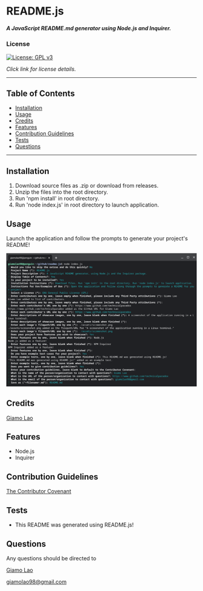 # README.js
##### A JavaScript README.md generator using Node.js and Inquirer.
### License
[![License: GPL v3](https://img.shields.io/badge/License-GPLv3-blue.svg)](https://www.gnu.org/licenses/gpl-3.0)

*Click link for license details.*

---------------
## Table of Contents
* [Installation](#installation)
* [Usage](#usage)
* [Credits](#credits)
* [Features](#features)
* [Contribution Guidelines](#contribution-guidelines)
* [Tests](#tests)
* [Questions](#questions)
---------------
## Installation
1. Download source files as .zip or download from releases.
2. Unzip the files into the root directory.
3. Run 'npm install' in root directory.
4. Run 'node index.js' in root directory to launch application.
## Usage
Launch the application and follow the prompts to generate your project's README!

![A screenshot of the application running in a Linux terminal.](./assets/screenshot.png)

## Credits
[Giamo Lao](https://www.github.com/technicalparadox)
## Features
* Node.js
* Inquirer
## Contribution Guidelines
[The Contributor Covenant](https://www.contributor-covenant.org/)
## Tests
* This README was generated using README.js!
## Questions
Any questions should be directed to

[Giamo Lao](https://www.github.com/TechnicalParadox)

[giamolao98@gmail.com](mailto:https://www.github.com/TechnicalParadox)
